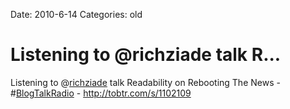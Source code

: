 Date: 2010-6-14
Categories: old

# Listening to @richziade talk R...

Listening to @<a href="http://twitter.com/richziade" class="aktt_username">richziade</a> talk Readability on Rebooting The News - #<a href="http://search.twitter.com/search?q=%23BlogTalkRadio" class="aktt_hashtag">BlogTalkRadio</a> - <a href="http://tobtr.com/s/1102109" rel="nofollow">http://tobtr.com/s/1102109</a>
